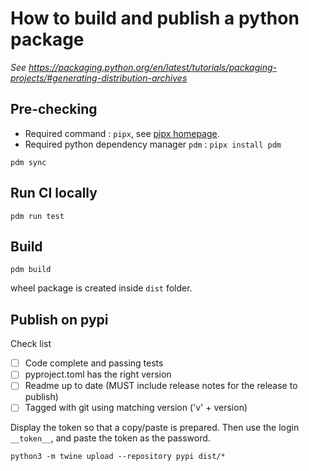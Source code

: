 # How to build and publish a python package

_See https://packaging.python.org/en/latest/tutorials/packaging-projects/#generating-distribution-archives_

## Pre-checking

* Required command : `pipx`, see [pipx homepage](https://pipx.pypa.io/stable/).
* Required python dependency manager `pdm` : `pipx install pdm`


```shell
pdm sync
```

## Run CI locally

```shell
pdm run test 
```

## Build

```shell
pdm build
```

wheel package is created inside `dist` folder.

## Publish on pypi

Check list
- [ ] Code complete and passing tests
- [ ] pyproject.toml has the right version
- [ ] Readme up to date (MUST include release notes for the release to publish)
- [ ] Tagged with git using matching version ('v' + version)

Display the token so that a copy/paste is prepared. Then use the login `__token__`, and paste the token as the password.

```shell
python3 -m twine upload --repository pypi dist/*
```
